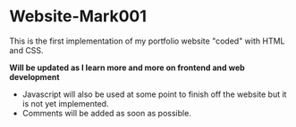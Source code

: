 # Website-Mark001

This is the first implementation of my portfolio website "coded" with HTML and CSS. 

__Will be updated as I learn more and more on frontend and web development__

* Javascript will also be used at some point to finish off the website but it is not yet implemented.
* Comments will be added as soon as possible.
